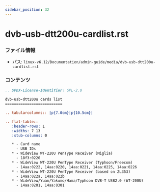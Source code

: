 ```yaml
---
sidebar_position: 32
---
```

# dvb-usb-dtt200u-cardlist.rst

### ファイル情報

- パス: `linux-v6.12/Documentation/admin-guide/media/dvb-usb-dtt200u-cardlist.rst`

### コンテンツ

```rst
.. SPDX-License-Identifier: GPL-2.0

dvb-usb-dtt200u cards list
==========================

.. tabularcolumns:: |p{7.0cm}|p{10.5cm}|

.. flat-table::
   :header-rows: 1
   :widths: 7 13
   :stub-columns: 0

   * - Card name
     - USB IDs
   * - WideView WT-220U PenType Receiver (Miglia)
     - 18f3:0220
   * - WideView WT-220U PenType Receiver (Typhoon/Freecom)
     - 14aa:0222, 14aa:0220, 14aa:0221, 14aa:0225, 14aa:0226
   * - WideView WT-220U PenType Receiver (based on ZL353)
     - 14aa:022a, 14aa:022b
   * - WideView/Yuan/Yakumo/Hama/Typhoon DVB-T USB2.0 (WT-200U)
     - 14aa:0201, 14aa:0301

```

